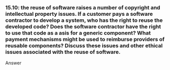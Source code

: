 <h3>15.10: the reuse of software raises a number of copyright and intellectual property issues. If a customer pays a software contractor to develop a system, who has the right to reuse the developed code? Does the software contractor have the right to use that code as a asis for a generic component? What payment mechanisms might be used to reimburse providers of reusable components? Discuss these issues and other ethical issues associated with the reuse of software.</h3>

<p>Answer</p>
